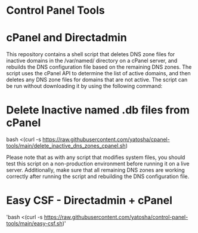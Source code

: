 # Control Panel Tools
# cPanel and Directadmin

This repository contains a shell script that deletes DNS zone files for inactive domains in the /var/named/ directory on a cPanel server, and rebuilds the DNS configuration file based on the remaining DNS zones. The script uses the cPanel API to determine the list of active domains, and then deletes any DNS zone files for domains that are not active. The script can be run without downloading it by using the following command:

# Delete Inactive named .db files from cPanel
bash <(curl -s https://raw.githubusercontent.com/yatosha/cpanel-tools/main/delete_inactive_dns_zones_cpanel.sh)

Please note that as with any script that modifies system files, you should test this script on a non-production environment before running it on a live server. Additionally, make sure that all remaining DNS zones are working correctly after running the script and rebuilding the DNS configuration file.

# Easy CSF - Directadmin + cPanel
'bash <(curl -s https://raw.githubusercontent.com/yatosha/control-panel-tools/main/easy-csf.sh)'
